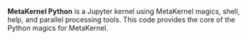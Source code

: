 **MetaKernel Python** is a Jupyter kernel using MetaKernel magics, shell, help, and parallel processing tools. This code provides the core of the Python magics for MetaKernel.
